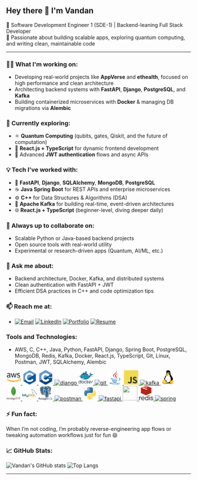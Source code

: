 ## Hey there 👋 I'm Vandan

🎯 Software Development Engineer 1 (SDE-1) | Backend-leaning Full Stack Developer  
🚀 Passionate about building scalable apps, exploring quantum computing, and writing clean, maintainable code

---

### 👨‍💻 What I'm working on:
- Developing real-world projects like **AppVerse** and **ethealth**, focused on high performance and clean architecture
- Architecting backend systems with **FastAPI**, **Django**, **PostgreSQL**, and **Kafka**
- Building containerized microservices with **Docker** & managing DB migrations via **Alembic**

### 🌱 Currently exploring:
- ⚛️ **Quantum Computing** (qubits, gates, Qiskit, and the future of computation)
- 🧪 **React.js + TypeScript** for dynamic frontend development
- 🔐 Advanced **JWT authentication** flows and async APIs

### 💡 Tech I've worked with:
- 🔧 **FastAPI**, **Django**, **SQLAlchemy**, **MongoDB**, **PostgreSQL**
- ☕ **Java Spring Boot** for REST APIs and enterprise microservices
- ⚙️ **C++** for Data Structures & Algorithms (DSA)
- 🔄 **Apache Kafka** for building real-time, event-driven architectures
- 🌐 **React.js + TypeScript** (beginner-level, diving deeper daily)

### 🤝 Always up to collaborate on:
- Scalable Python or Java-based backend projects
- Open source tools with real-world utility
- Experimental or research-driven apps (Quantum, AI/ML, etc.)

### 💬 Ask me about:
- Backend architecture, Docker, Kafka, and distributed systems
- Clean authentication with FastAPI + JWT
- Efficient DSA practices in C++ and code optimization tips

### 📫 Reach me at:

- [![Email](https://img.shields.io/badge/Email-D14836?style=flat&logo=gmail&logoColor=white)](mailto:vhp7177@gmail.com) [![LinkedIn](https://img.shields.io/badge/LinkedIn-0077B5?style=flat&logo=linkedin&logoColor=white)](https://www.linkedin.com/in/vandan1729/) [![Portfolio](https://img.shields.io/badge/Portfolio-000000?style=flat&logo=vercel&logoColor=white)](https://vandan1729-portfolio.vercel.app/) [![Resume](https://img.shields.io/badge/Resume-4285F4?style=flat&logo=google-drive&logoColor=white)](https://drive.google.com/drive/folders/1TSFx6ybWZpQXzGrsqH7jTfSTSyiofq0J?usp=sharing)

### Tools and Technologies:


- AWS, C, C++, Java, Python, FastAPI, Django, Spring Boot, PostgreSQL, MongoDB, Redis, Kafka, Docker, React.js, TypeScript, Git, Linux, Postman, JWT, SQLAlchemy, Alembic

<p align="left"> <a href="https://aws.amazon.com" target="_blank" rel="noreferrer"> <img src="https://raw.githubusercontent.com/devicons/devicon/master/icons/amazonwebservices/amazonwebservices-original-wordmark.svg" alt="aws" width="40" height="40"/> </a> <a href="https://www.cprogramming.com/" target="_blank" rel="noreferrer"> <img src="https://raw.githubusercontent.com/devicons/devicon/master/icons/c/c-original.svg" alt="c" width="40" height="40"/> </a> <a href="https://www.w3schools.com/cpp/" target="_blank" rel="noreferrer"> <img src="https://raw.githubusercontent.com/devicons/devicon/master/icons/cplusplus/cplusplus-original.svg" alt="cplusplus" width="40" height="40"/> </a> <a href="https://www.djangoproject.com/" target="_blank" rel="noreferrer"> <img src="https://cdn.worldvectorlogo.com/logos/django.svg" alt="django" width="40" height="40"/> </a> <a href="https://www.docker.com/" target="_blank" rel="noreferrer"> <img src="https://raw.githubusercontent.com/devicons/devicon/master/icons/docker/docker-original-wordmark.svg" alt="docker" width="40" height="40"/> </a> <a href="https://git-scm.com/" target="_blank" rel="noreferrer"> <img src="https://www.vectorlogo.zone/logos/git-scm/git-scm-icon.svg" alt="git" width="40" height="40"/> </a> <a href="https://www.java.com" target="_blank" rel="noreferrer"> <img src="https://raw.githubusercontent.com/devicons/devicon/master/icons/java/java-original.svg" alt="java" width="40" height="40"/> </a> <a href="https://developer.mozilla.org/en-US/docs/Web/JavaScript" target="_blank" rel="noreferrer"> <img src="https://raw.githubusercontent.com/devicons/devicon/master/icons/javascript/javascript-original.svg" alt="javascript" width="40" height="40"/> </a> <a href="https://kafka.apache.org/" target="_blank" rel="noreferrer"> <img src="https://www.vectorlogo.zone/logos/apache_kafka/apache_kafka-icon.svg" alt="kafka" width="40" height="40"/> </a> <a href="https://www.linux.org/" target="_blank" rel="noreferrer"> <img src="https://raw.githubusercontent.com/devicons/devicon/master/icons/linux/linux-original.svg" alt="linux" width="40" height="40"/> </a> <a href="https://www.mongodb.com/" target="_blank" rel="noreferrer"> <img src="https://raw.githubusercontent.com/devicons/devicon/master/icons/mongodb/mongodb-original-wordmark.svg" alt="mongodb" width="40" height="40"/> </a> <a href="https://www.mysql.com/" target="_blank" rel="noreferrer"> <img src="https://raw.githubusercontent.com/devicons/devicon/master/icons/mysql/mysql-original-wordmark.svg" alt="mysql" width="40" height="40"/> </a>  <a href="https://www.postgresql.org" target="_blank" rel="noreferrer"> <img src="https://raw.githubusercontent.com/devicons/devicon/master/icons/postgresql/postgresql-original-wordmark.svg" alt="postgresql" width="40" height="40"/> </a> <a href="https://postman.com" target="_blank" rel="noreferrer"> <img src="https://www.vectorlogo.zone/logos/getpostman/getpostman-icon.svg" alt="postman" width="40" height="40"/> </a> <a href="https://www.python.org" target="_blank" rel="noreferrer"> <img src="https://raw.githubusercontent.com/devicons/devicon/master/icons/python/python-original.svg" alt="python" width="40" height="40"/> </a> <a href="https://fastapi.tiangolo.com/" target="_blank" rel="noreferrer"> <img src="https://cdn.worldvectorlogo.com/logos/fastapi.svg" alt="fastapi" width="40" height="40"/> <a href="https://www.ibm.com/quantum/qiskit" target="_blank" rel="noreferrer"> <img src="https://avatars.githubusercontent.com/u/30696987" width="40" height="40"/> </a> <a href="https://redis.io" target="_blank" rel="noreferrer"> <img src="https://raw.githubusercontent.com/devicons/devicon/master/icons/redis/redis-original-wordmark.svg" alt="redis" width="40" height="40"/> </a> <a href="https://spring.io/" target="_blank" rel="noreferrer"> <img src="https://www.vectorlogo.zone/logos/springio/springio-icon.svg" alt="spring" width="40" height="40"/> </a> </p>


### ⚡ Fun fact:
When I’m not coding, I’m probably reverse-engineering app flows or tweaking automation workflows just for fun 😄

### 📈 GitHub Stats:
![Vandan's GitHub stats](https://github-readme-stats.vercel.app/api?username=vandan1729&show_icons=true&theme=radical)
![Top Langs](https://github-readme-stats.vercel.app/api/top-langs/?username=vandan1729&layout=compact&theme=radical)

---
